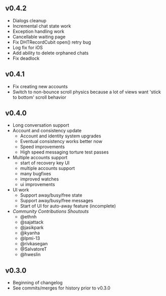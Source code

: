 ## v0.4.2 ##
- Dialogs cleanup
- Incremental chat state work
- Exception handling work
- Cancellable waiting page
- Fix DHTRecordCubit open() retry bug
- Log fix for iOS
- Add ability to delete orphaned chats
- Fix deadlock

## v0.4.1 ##
- Fix creating new accounts
- Switch to non-bounce scroll physics because a lot of views want 'stick to bottom' scroll behavior

## v0.4.0 ##
- Long conversation support
- Account and consistency update
  - Account and identity system upgrades
  - Eventual consistency works better now
  - Speed improvements
  - High speed messaging torture test passes
- Multiple accounts support
  - start of recovery key UI
  - multiple accounts support
  - many bugfixes
  - improved watches
  - ui improvements
- UI work
  - Support away/busy/free state
  - Support away/busy/free messages
  - Start of UI for auto-away feature (incomplete)
- *Community Contributions Shoutouts*
  - @ethnh
  - @sajattack
  - @jasikpark
  - @kyanha
  - @lpmi-13
  - @rivkasegan
  - @SalvatoreT
  - @hweslin

## v0.3.0 ##
- Beginning of changelog
- See commits/merges for history prior to v0.3.0
